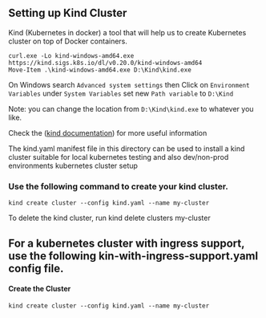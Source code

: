 ## Setting up Kind Cluster
Kind (Kubernetes in docker) a tool that will help us to create Kubernetes cluster on top of Docker containers.

    curl.exe -Lo kind-windows-amd64.exe https://kind.sigs.k8s.io/dl/v0.20.0/kind-windows-amd64
    Move-Item .\kind-windows-amd64.exe D:\Kind\kind.exe

On Windows search `Advanced system settings` then Click on `Environment Variables` under `System Variables` set new `Path variable` to `D:\Kind`

Note: you can change the location from `D:\Kind\kind.exe` to whatever you like.

Check the ([kind documentation](https://kind.sigs.k8s.io/docs/user/quick-start/#installation)) for more useful information

The kind.yaml manifest file in this directory can be used to install a kind cluster suitable for local kubernetes testing and also dev/non-prod environments kubernetes cluster setup

### Use the following command to create your kind cluster.
    kind create cluster --config kind.yaml --name my-cluster

To delete the kind cluster, run
    kind delete clusters my-cluster

## For a kubernetes cluster with ingress support, use the following kin-with-ingress-support.yaml config file.
#### Create the Cluster
    kind create cluster --config kind.yaml --name my-cluster
